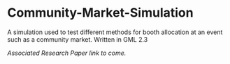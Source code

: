# Community-Market-Simulation

A simulation used to test different methods for booth allocation at an event such as a community market.
Written in GML 2.3

*Associated Research Paper link to come.*
